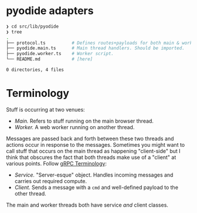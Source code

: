# pyodide adapters


```bash
❯ cd src/lib/pyodide
❯ tree
.
├── protocol.ts          # Defines routes+payloads for both main & worker
├── pyodide.main.ts      # Main thread handlers. Should be imported.
├── pyodide.worker.ts    # Worker script.
└── README.md            # [here]

0 directories, 4 files
```


# Terminology

Stuff is occurring at two venues:

- _Main._ Refers to stuff running on the main browser thread.
- _Worker._ A web worker running on another thread.

Messages are passed back and forth between these two threads and actions occur in response to the messages. Sometimes you might want to call stuff that occurs on the main thread as happening "client-side" but I think that obscures the fact that both threads make use of a "client" at various points. Follow [gRPC Terminology](https://grpc.io/docs/what-is-grpc/introduction/):

- _Service._ "Server-esque"  object. Handles incoming messages and carries out required compute.
- _Client._ Sends a message with a `cmd` and well-defined payload to the other thread.

The main and worker threads both have service _and_ client classes.

